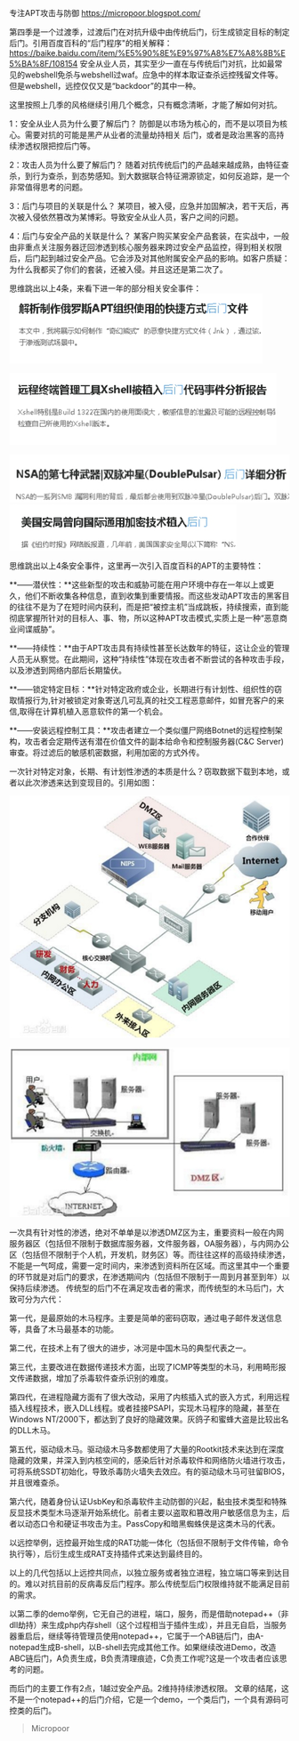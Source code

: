 专注APT攻击与防御
https://micropoor.blogspot.com/

第四季是一个过渡季，过渡后门在对抗升级中由传统后门，衍生成锁定目标的制定后门。引用百度百科的“后门程序"的相关解释：
https://baike.baidu.com/item/%E5%90%8E%E9%97%A8%E7%A8%8B%E5%BA%8F/108154
安全从业人员，其实至少一直在与传统后门对抗，比如最常见的webshell免杀与webshell过waf。应急中的样本取证查杀远控残留文件等。但是webshell，远控仅仅又是“backdoor”的其中一种。

这里按照上几季的风格继续引用几个概念，只有概念清晰，才能了解如何对抗。

1：安全从业人员为什么要了解后门？
防御是以市场为核心的，而不是以项目为核心。需要对抗的可能是黑产从业者的流量劫持相关
后门，或者是政治黑客的高持续渗透权限把控后门等。

2：攻击人员为什么要了解后门？
随着对抗传统后门的产品越来越成熟，由特征查杀，到行为查杀，到态势感知。到大数据联合特征溯源锁定，如何反追踪，是一个非常值得思考的问题。

3：后门与项目的关联是什么？
某项目，被入侵，应急并加固解决，若干天后，再次被入侵依然篡改为某博彩。导致安全从业人员，客户之间的问题。

4：后门与安全产品的关联是什么？
某客户购买某安全产品套装，在实战中，一般由非重点关注服务器迂回渗透到核心服务器来跨过安全产品监控，得到相关权限后，后门起到越过安全产品。它会涉及对其他附属安全产品的影响。如客户质疑：为什么我都买了你们的套装，还被入侵。并且这还是第二次了。

思维跳出以上4条，来看下进一年的部分相关安全事件：
![](media/df3613fba39b2e12f4468efe53262e8f.jpg)

![](media/27fae96ce75d6b1614e5033ff285c4dc.jpg)

![](media/9585fc63c8b91af89f4bc83cf0731305.jpg)
![](media/397f5aed69e279eb6c30555f8225ee92.jpg)

思维跳出以上4条安全事件，这里再一次引入百度百科的APT的主要特性：

**——潜伏性：**这些新型的攻击和威胁可能在用户环境中存在一年以上或更久，他们不断收集各种信息，直到收集到重要情报。而这些发动APT攻击的黑客目的往往不是为了在短时间内获利，而是把“被控主机”当成跳板，持续搜索，直到能彻底掌握所针对的目标人、事、物，所以这种APT攻击模式,实质上是一种“恶意商业间谍威胁”。

**——持续性：**由于APT攻击具有持续性甚至长达数年的特征，这让企业的管理人员无从察觉。在此期间，这种“持续性”体现在攻击者不断尝试的各种攻击手段，以及渗透到网络内部后长期蛰伏。

**——锁定特定目标：**针对特定政府或企业，长期进行有计划性、组织性的窃取情报行为,针对被锁定对象寄送几可乱真的社交工程恶意邮件，如冒充客户的来信,取得在计算机植入恶意软件的第一个机会。

**——安装远程控制工具：**攻击者建立一个类似僵尸网络Botnet的远程控制架构，攻击者会定期传送有潜在价值文件的副本给命令和控制服务器(C&C Server)审查。将过滤后的敏感机密数据，利用加密的方式外传。

一次针对特定对象，长期、有计划性渗透的本质是什么？窃取数据下载到本地，或者以此次渗透来达到变现目的。引用如图：

![](media/13f06d366af1efb0e2ca128107bbc7be.jpg)

![](media/4b3ab99681d5270a521d6c752b4104bb.jpg)

一次具有针对性的渗透，绝对不单单是以渗透DMZ区为主，重要资料一般在内网服务器区（包括但不限制于数据库服务器，文件服务器，OA服务器），与内网办公区（包括但不限制于个人机，开发机，财务区）等。而往往这样的高级持续渗透，不能是一气呵成，需要一定时间内，来渗透到资料所在区域。而这里其中一个重要的环节就是对后门的要求，在渗透期间内（包括但不限制于一周到月甚至到年）以保持后续渗透。
传统型的后门不在满足攻击者的需求，而传统型的木马后门，大致可分为六代：

第一代，是最原始的木马程序。主要是简单的密码窃取，通过电子邮件发送信息等，具备了木马最基本的功能。

第二代，在技术上有了很大的进步，冰河是中国木马的典型代表之一。

第三代，主要改进在数据传递技术方面，出现了ICMP等类型的木马，利用畸形报文传递数据，增加了杀毒软件查杀识别的难度。

第四代，在进程隐藏方面有了很大改动，采用了内核插入式的嵌入方式，利用远程插入线程技术，嵌入DLL线程。或者挂接PSAPI，实现木马程序的隐藏，甚至在Windows NT/2000下，都达到了良好的隐藏效果。灰鸽子和蜜蜂大盗是比较出名的DLL木马。

第五代，驱动级木马。驱动级木马多数都使用了大量的Rootkit技术来达到在深度隐藏的效果，并深入到内核空间的，感染后针对杀毒软件和网络防火墙进行攻击，可将系统SSDT初始化，导致杀毒防火墙失去效应。有的驱动级木马可驻留BIOS，并且很难查杀。

第六代，随着身份认证UsbKey和杀毒软件主动防御的兴起，黏虫技术类型和特殊反显技术类型木马逐渐开始系统化。前者主要以盗取和篡改用户敏感信息为主，后者以动态口令和硬证书攻击为主。PassCopy和暗黑蜘蛛侠是这类木马的代表。

以远控举例，远控最开始生成的RAT功能一体化（包括但不限制于文件传输，命令执行等），后衍生成生成RAT支持插件式来达到最终目的。

以上的几代包括以上远控共同点，以独立服务或者独立进程，独立端口等来到达目的。难以对抗目前的反病毒反后门程序。那么传统型后门权限维持就不能满足目前的需求。

以第二季的demo举例，它无自己的进程，端口，服务，而是借助notepad++（非dll劫持）来生成php内存shell（这个过程相当于插件生成），并且无自启，当服务器重启后，继续等待管理员使用notepad++，它属于一个AB链后门，由A-notepad生成B-shell，以B-shell去完成其他工作。如果继续改进Demo，改造ABC链后门，A负责生成，B负责清理痕迹，C负责工作呢?这是一个攻击者应该思考的问题。

而后门的主要工作有2点，1越过安全产品。2维持持续渗透权限。
文章的结尾，这不是一个notepad++的后门介绍，它是一个demo，一个类后门，一个具有源码可控类的后门。

>   Micropoor
